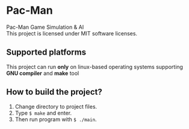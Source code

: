 # Pac-Man
Pac-Man Game Simulation & AI\
This project is licensed under MIT software licenses.

## Supported platforms
This project can run **only** on linux-based operating systems supporting **GNU compiler** and **make** tool

## How to build the project?
1. Change directory to project files.
2. Type ```$ make``` and enter.
3. Then run program with ```$ ./main```.
